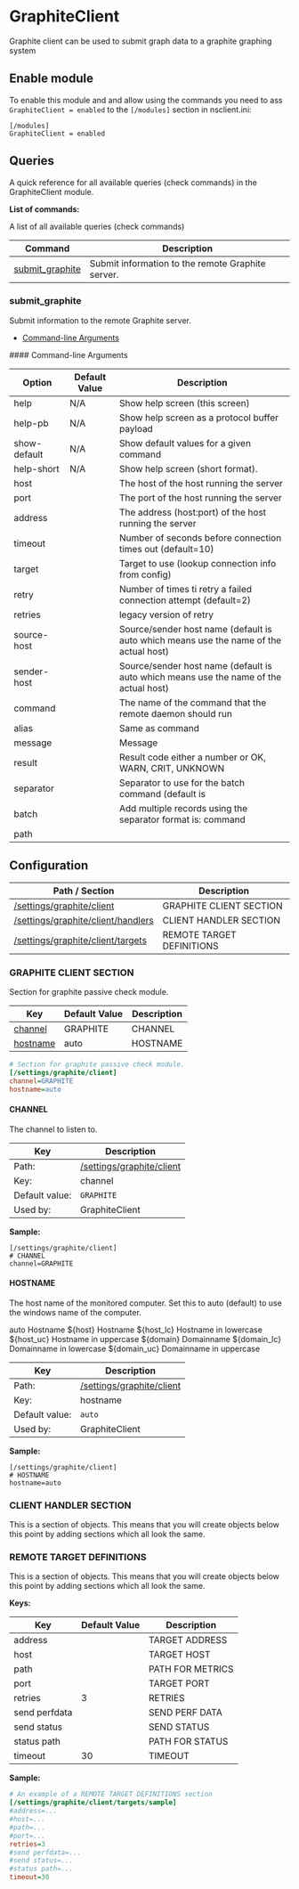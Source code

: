 # GraphiteClient

Graphite client can be used to submit graph data to a graphite graphing system



## Enable module

To enable this module and and allow using the commands you need to ass `GraphiteClient = enabled` to the `[/modules]` section in nsclient.ini:

```
[/modules]
GraphiteClient = enabled
```


## Queries

A quick reference for all available queries (check commands) in the GraphiteClient module.

**List of commands:**

A list of all available queries (check commands)

| Command                             | Description                                       |
|-------------------------------------|---------------------------------------------------|
| [submit_graphite](#submit_graphite) | Submit information to the remote Graphite server. |




### submit_graphite

Submit information to the remote Graphite server.


* [Command-line Arguments](#submit_graphite_options)





<a name="submit_graphite_help"/>
<a name="submit_graphite_help-pb"/>
<a name="submit_graphite_show-default"/>
<a name="submit_graphite_help-short"/>
<a name="submit_graphite_host"/>
<a name="submit_graphite_port"/>
<a name="submit_graphite_address"/>
<a name="submit_graphite_timeout"/>
<a name="submit_graphite_target"/>
<a name="submit_graphite_retry"/>
<a name="submit_graphite_retries"/>
<a name="submit_graphite_source-host"/>
<a name="submit_graphite_sender-host"/>
<a name="submit_graphite_command"/>
<a name="submit_graphite_alias"/>
<a name="submit_graphite_message"/>
<a name="submit_graphite_result"/>
<a name="submit_graphite_separator"/>
<a name="submit_graphite_batch"/>
<a name="submit_graphite_path"/>
<a name="submit_graphite_options"/>
#### Command-line Arguments


| Option       | Default Value | Description                                                                           |
|--------------|---------------|---------------------------------------------------------------------------------------|
| help         | N/A           | Show help screen (this screen)                                                        |
| help-pb      | N/A           | Show help screen as a protocol buffer payload                                         |
| show-default | N/A           | Show default values for a given command                                               |
| help-short   | N/A           | Show help screen (short format).                                                      |
| host         |               | The host of the host running the server                                               |
| port         |               | The port of the host running the server                                               |
| address      |               | The address (host:port) of the host running the server                                |
| timeout      |               | Number of seconds before connection times out (default=10)                            |
| target       |               | Target to use (lookup connection info from config)                                    |
| retry        |               | Number of times ti retry a failed connection attempt (default=2)                      |
| retries      |               | legacy version of retry                                                               |
| source-host  |               | Source/sender host name (default is auto which means use the name of the actual host) |
| sender-host  |               | Source/sender host name (default is auto which means use the name of the actual host) |
| command      |               | The name of the command that the remote daemon should run                             |
| alias        |               | Same as command                                                                       |
| message      |               | Message                                                                               |
| result       |               | Result code either a number or OK, WARN, CRIT, UNKNOWN                                |
| separator    |               | Separator to use for the batch command (default is |)                                 |
| batch        |               | Add multiple records using the separator format is: command|result|message            |
| path         |               |                                                                                       |






## Configuration



| Path / Section                                                  | Description               |
|-----------------------------------------------------------------|---------------------------|
| [/settings/graphite/client](#graphite-client-section)           | GRAPHITE CLIENT SECTION   |
| [/settings/graphite/client/handlers](#client-handler-section)   | CLIENT HANDLER SECTION    |
| [/settings/graphite/client/targets](#remote-target-definitions) | REMOTE TARGET DEFINITIONS |



### GRAPHITE CLIENT SECTION <a id="/settings/graphite/client"/>

Section for graphite passive check module.




| Key                   | Default Value | Description |
|-----------------------|---------------|-------------|
| [channel](#channel)   | GRAPHITE      | CHANNEL     |
| [hostname](#hostname) | auto          | HOSTNAME    |



```ini
# Section for graphite passive check module.
[/settings/graphite/client]
channel=GRAPHITE
hostname=auto

```





#### CHANNEL <a id="/settings/graphite/client/channel"></a>

The channel to listen to.





| Key            | Description                                             |
|----------------|---------------------------------------------------------|
| Path:          | [/settings/graphite/client](#/settings/graphite/client) |
| Key:           | channel                                                 |
| Default value: | `GRAPHITE`                                              |
| Used by:       | GraphiteClient                                          |


**Sample:**

```
[/settings/graphite/client]
# CHANNEL
channel=GRAPHITE
```



#### HOSTNAME <a id="/settings/graphite/client/hostname"></a>

The host name of the monitored computer.
Set this to auto (default) to use the windows name of the computer.

auto	Hostname
${host}	Hostname
${host_lc}
Hostname in lowercase
${host_uc}	Hostname in uppercase
${domain}	Domainname
${domain_lc}	Domainname in lowercase
${domain_uc}	Domainname in uppercase






| Key            | Description                                             |
|----------------|---------------------------------------------------------|
| Path:          | [/settings/graphite/client](#/settings/graphite/client) |
| Key:           | hostname                                                |
| Default value: | `auto`                                                  |
| Used by:       | GraphiteClient                                          |


**Sample:**

```
[/settings/graphite/client]
# HOSTNAME
hostname=auto
```


### CLIENT HANDLER SECTION <a id="/settings/graphite/client/handlers"/>




This is a section of objects. This means that you will create objects below this point by adding sections which all look the same.






### REMOTE TARGET DEFINITIONS <a id="/settings/graphite/client/targets"/>




This is a section of objects. This means that you will create objects below this point by adding sections which all look the same.


**Keys:**


| Key           | Default Value | Description      |
|---------------|---------------|------------------|
| address       |               | TARGET ADDRESS   |
| host          |               | TARGET HOST      |
| path          |               | PATH FOR METRICS |
| port          |               | TARGET PORT      |
| retries       | 3             | RETRIES          |
| send perfdata |               | SEND PERF DATA   |
| send status   |               | SEND STATUS      |
| status path   |               | PATH FOR STATUS  |
| timeout       | 30            | TIMEOUT          |


**Sample:**

```ini
# An example of a REMOTE TARGET DEFINITIONS section
[/settings/graphite/client/targets/sample]
#address=...
#host=...
#path=...
#port=...
retries=3
#send perfdata=...
#send status=...
#status path=...
timeout=30

```






